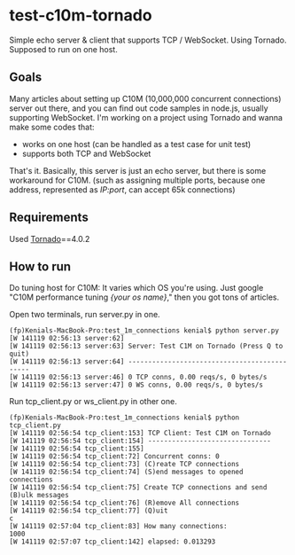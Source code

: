 test-c10m-tornado
=================
Simple echo server &amp; client that supports TCP / WebSocket. Using Tornado. Supposed to run on one host.


Goals
-----
Many articles about setting up C10M (10,000,000 concurrent connections) server out there, and you can find out code samples in node.js, usually supporting WebSocket. I'm working on a project using Tornado and wanna make some codes that:

 - works on one host (can be handled as a test case for unit test)
 - supports both TCP and WebSocket

That's it. Basically, this server is just an echo server, but there is some workaround for C10M. (such as assigning multiple ports, because one address, represented as *IP:port*, can accept 65k connections)

Requirements
------------
Used [Tornado](http://www.tornadoweb.org)==4.0.2

How to run
----------

Do tuning host for C10M: It varies which OS you're using. Just google "C10M performance tuning *{your os name}*," then you got tons of articles.

Open two terminals, run server.py in one.

	(fp)Kenials-MacBook-Pro:test_1m_connections kenial$ python server.py
	[W 141119 02:56:13 server:62]
	[W 141119 02:56:13 server:63] Server: Test C1M on Tornado (Press Q to quit)
	[W 141119 02:56:13 server:64] ---------------------------------------------
	[W 141119 02:56:13 server:46] 0 TCP conns, 0.00 reqs/s, 0 bytes/s
	[W 141119 02:56:13 server:47] 0 WS conns, 0.00 reqs/s, 0 bytes/s

Run tcp_client.py or ws_client.py in other one.

	(fp)Kenials-MacBook-Pro:test_1m_connections kenial$ python tcp_client.py
	[W 141119 02:56:54 tcp_client:153] TCP Client: Test C1M on Tornado
	[W 141119 02:56:54 tcp_client:154] -------------------------------
	[W 141119 02:56:54 tcp_client:155]
	[W 141119 02:56:54 tcp_client:72] Concurrent conns: 0
	[W 141119 02:56:54 tcp_client:73] (C)reate TCP connections
	[W 141119 02:56:54 tcp_client:74] (S)end messages to opened connections
	[W 141119 02:56:54 tcp_client:75] Create TCP connections and send (B)ulk messages
	[W 141119 02:56:54 tcp_client:76] (R)emove All connections
	[W 141119 02:56:54 tcp_client:77] (Q)uit
	c
	[W 141119 02:57:04 tcp_client:83] How many connections:
	1000
	[W 141119 02:57:07 tcp_client:142] elapsed: 0.013293

